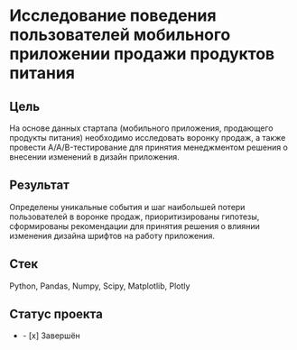 # Исследование поведения пользователей мобильного приложении продажи продуктов питания
## Цель
На основе данных стартапа (мобильного приложения, продающего продукты питания) необходимо исследовать воронку продаж, а также провести A/A/B-тестирование для принятия менеджментом решения о внесении изменений в дизайн приложения.
## Результат
Определены уникальные события и шаг наибольшей потери пользователей в воронке продаж, приоритизированы гипотезы, сформированы рекомендации для принятия решения о влиянии изменения дизайна шрифтов на работу приложения.   
## Стек
Python, Pandas, Numpy, Scipy, Matplotlib, Plotly
## Статус проекта
<ul><li>- [x] Завершён</li>




